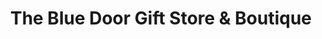 ---
title: "The Blue Door Gift Store & Boutique"
url: /liberty-hill/the-blue-door-gift-store-and-boutique/
shop: clothes
---